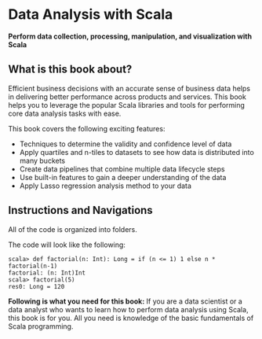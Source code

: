 
# Data Analysis with Scala 

**Perform data collection, processing, manipulation, and visualization with Scala**

## What is this book about?
Efficient business decisions with an accurate sense of business data helps in delivering better performance across products and services. This book helps you to leverage the popular Scala libraries and tools for performing core data analysis tasks with ease.

This book covers the following exciting features:
* Techniques to determine the validity and confidence level of data
* Apply quartiles and n-tiles to datasets to see how data is distributed into many buckets
* Create data pipelines that combine multiple data lifecycle steps
* Use built-in features to gain a deeper understanding of the data
* Apply Lasso regression analysis method to your data


## Instructions and Navigations
All of the code is organized into folders. 

The code will look like the following:
```
scala> def factorial(n: Int): Long = if (n <= 1) 1 else n * factorial(n-1)
factorial: (n: Int)Int
scala> factorial(5)
res0: Long = 120
```

**Following is what you need for this book:**
If you are a data scientist or a data analyst who wants to learn how to perform data analysis using Scala, this book is for you. All you need is knowledge of the basic fundamentals of Scala programming.

